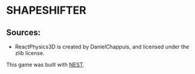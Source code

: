 # SHAPESHIFTER

## Sources:
- ReactPhysics3D is created by DanielChappuis, and licensed under the zlib license.

This game was built with [NEST](NEST.md).


